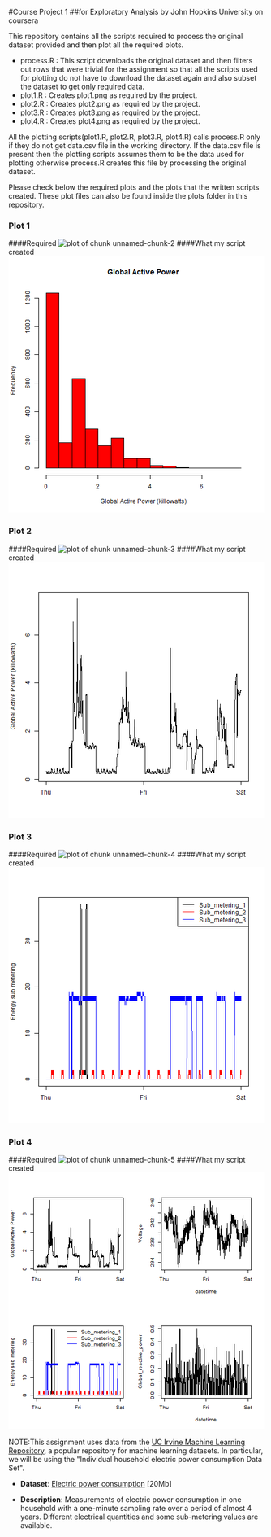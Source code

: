 #Course Project 1 
##for Exploratory Analysis by John Hopkins University on coursera

This repository contains all the scripts required to process the original dataset provided and then plot all the required plots.

* process.R : This script downloads the original dataset and then filters out rows that were trivial for the assignment so that all the scripts used for plotting do not have to download the dataset again and also subset the dataset to get only required data.
* plot1.R : Creates plot1.png as required by the project.
* plot2.R : Creates plot2.png as required by the project.
* plot3.R : Creates plot3.png as required by the project.
* plot4.R : Creates plot4.png as required by the project.

All the plotting scripts(plot1.R, plot2.R, plot3.R, plot4.R) calls process.R only if they do not get data.csv file in the working directory. If the data.csv file is present then the plotting scripts assumes them to be the data used for plotting otherwise process.R creates this file by processing the original dataset.

Please check below the required plots and the plots that the written scripts created. These plot files can also be found inside the  plots folder in this repository.

### Plot 1

####Required
![plot of chunk unnamed-chunk-2](figure/unnamed-chunk-2.png)
####What my script created
![plot1](plots/plot1.png) 


### Plot 2

####Required
![plot of chunk unnamed-chunk-3](figure/unnamed-chunk-3.png) 
####What my script created
![plot1](plots/plot2.png) 

### Plot 3

####Required
![plot of chunk unnamed-chunk-4](figure/unnamed-chunk-4.png) 
####What my script created
![plot1](plots/plot3.png) 

### Plot 4

####Required
![plot of chunk unnamed-chunk-5](figure/unnamed-chunk-5.png) 
####What my script created
![plot1](plots/plot4.png) 


NOTE:This assignment uses data from
the <a href="http://archive.ics.uci.edu/ml/">UC Irvine Machine
Learning Repository</a>, a popular repository for machine learning
datasets. In particular, we will be using the "Individual household
electric power consumption Data Set".

* <b>Dataset</b>: <a href="https://d396qusza40orc.cloudfront.net/exdata%2Fdata%2Fhousehold_power_consumption.zip">Electric power consumption</a> [20Mb]

* <b>Description</b>: Measurements of electric power consumption in
one household with a one-minute sampling rate over a period of almost
4 years. Different electrical quantities and some sub-metering values
are available.
